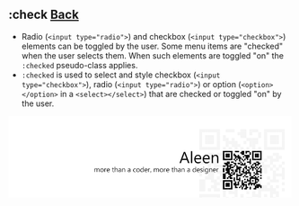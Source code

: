 ## :check [**Back**](./../pseudoClass.md)

- Radio (`<input type="radio">`) and checkbox (`<input type="checkbox">`) elements can be toggled by the user. Some menu items are "checked" when the user selects them. When such elements are toggled "on" the `:checked` pseudo-class applies.
- `:checked` is used to select and style checkbox (`<input type="checkbox">`), radio (`<input type="radio">`) or option (`<option></option>` in a `<select></select>`) that are checked or toggled "on" by the user.

<a href="http://aleen42.github.io/" target="_blank" ><img src="./../../../pic/tail.gif"></a>